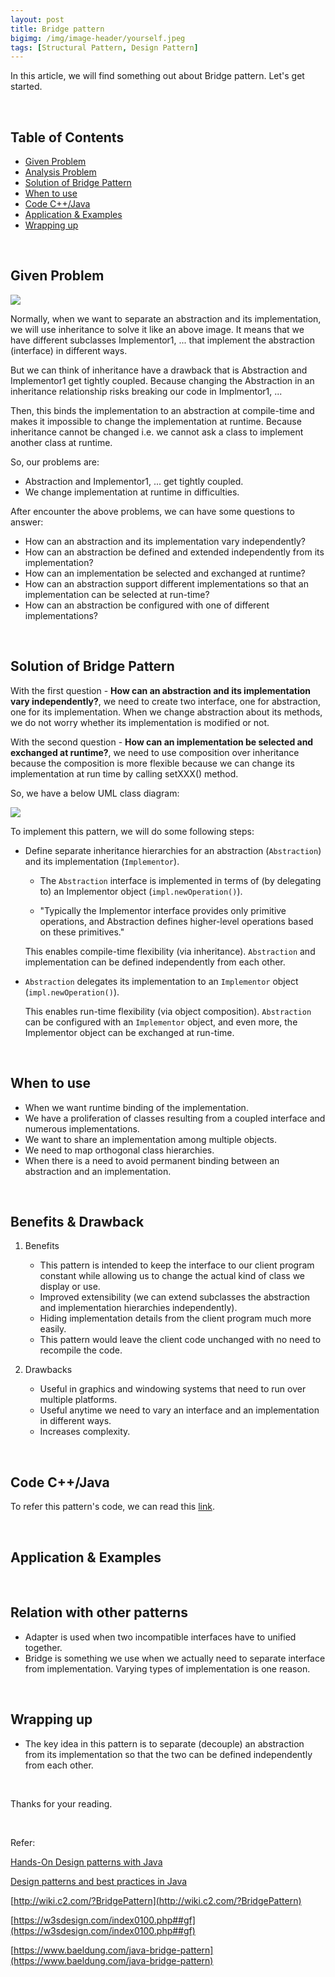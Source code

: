 ```yaml
---
layout: post
title: Bridge pattern
bigimg: /img/image-header/yourself.jpeg
tags: [Structural Pattern, Design Pattern]
---
```


In this article, we will find something out about Bridge pattern. Let's get started.

<br>

## Table of Contents
- [Given Problem](#given-problem)
- [Analysis Problem](#analysis-problem)
- [Solution of Bridge Pattern](#solution-of-bridge-pattern)
- [When to use](#when-to-use)
- [Code C++/Java](#code-C++/Java)
- [Application & Examples](#application-&-examples)
- [Wrapping up](#wrapping-up)

<br>

## Given Problem

![](../img/design-pattern/bridge-pattern/problem-bridge-pattern.png)

Normally, when we want to separate an abstraction and its implementation, we will use inheritance to solve it like an above image. It means that we have different subclasses Implementor1, ... that implement the abstraction (interface) in different ways.

But we can think of inheritance have a drawback that is Abstraction and Implementor1 get tightly coupled. Because changing the Abstraction in an inheritance relationship risks breaking our code in Implmentor1, ...

Then, this binds the implementation to an abstraction at compile-time and makes it impossible to change the implementation at runtime. Because inheritance cannot be changed i.e. we cannot ask a class to implement another class at runtime.

So, our problems are:
- Abstraction and Implementor1, ... get tightly coupled.
- We change implementation at runtime in difficulties.

After encounter the above problems, we can have some questions to answer:
- How can an abstraction and its implementation vary independently?
- How can an abstraction be defined and extended independently from its implementation?
- How can an implementation be selected and exchanged at runtime?
- How can an abstraction support different implementations so that an implementation can be selected at run-time?
- How can an abstraction be configured with one of different implementations?

<br>

## Solution of Bridge Pattern

With the first question - **How can an abstraction and its implementation vary independently?**, we need to create two interface, one for abstraction, one for its implementation. When we change abstraction about its methods, we do not worry whether its implementation is modified or not.

With the second question - **How can an implementation be selected and exchanged at runtime?**, we need to use composition over inheritance because the composition is more flexible because we can change its implementation at run time by calling setXXX() method.

So, we have a below UML class diagram:

![](../img/design-pattern/bridge-pattern/bridge-pattern.png)

To implement this pattern, we will do some following steps:
- Define separate inheritance hierarchies for an abstraction (```Abstraction```)
and its implementation (```Implementor```).

    - The ```Abstraction``` interface is implemented in terms of (by delegating to) an Implementor object (```impl.newOperation()```).

    - "Typically the Implementor interface provides only primitive operations, and Abstraction defines higher-level operations based on these primitives."

    This enables compile-time flexibility (via inheritance). ```Abstraction``` and implementation can be defined independently from each other.

- ```Abstraction``` delegates its implementation to an ```Implementor``` object
(```impl.newOperation()```).

    This enables run-time flexibility (via object composition). ```Abstraction``` can be configured with an ```Implementor``` object, and even more, the Implementor object can be exchanged at run-time.

<br>

## When to use
- When we want runtime binding of the implementation.
- We have a proliferation of classes resulting from a coupled interface and numerous implementations.
- We want to share an implementation among multiple objects.
- We need to map orthogonal class hierarchies.
- When there is a need to avoid permanent binding between an abstraction and an implementation.

<br>

## Benefits & Drawback
1. Benefits

    - This pattern is intended to keep the interface to our client program constant while allowing us to change the actual kind of class we display or use.
    - Improved extensibility (we can extend subclasses the abstraction and implementation hierarchies independently).
    - Hiding implementation details from the client program much more easily.
    - This pattern would leave the client code unchanged with no need to recompile the code.

2. Drawbacks

    - Useful in graphics and windowing systems that need to run over multiple platforms.
    - Useful anytime we need to vary an interface and an implementation in different ways.
    - Increases complexity.

<br>

## Code C++/Java

To refer this pattern's code, we can read this [link](https://github.com/DucManhPhan/Design-Pattern/tree/master/Structural-Pattern/Bridge-pattern/src/Java).

<br>

## Application & Examples





<br>

## Relation with other patterns
- Adapter is used when two incompatible interfaces have to unified together.
- Bridge is something we use when we actually need to separate interface from implementation. Varying types of implementation is one reason.


<br>

## Wrapping up
- The key idea in this pattern is to separate (decouple) an abstraction from its implementation so that the two can be defined independently from each other.



<br>

Thanks for your reading.

<br>

Refer:

[Hands-On Design patterns with Java]()

[Design patterns and best practices in Java]()

[http://wiki.c2.com/?BridgePattern](http://wiki.c2.com/?BridgePattern)

[https://w3sdesign.com/index0100.php##gf](https://w3sdesign.com/index0100.php##gf)

[https://www.baeldung.com/java-bridge-pattern](https://www.baeldung.com/java-bridge-pattern)